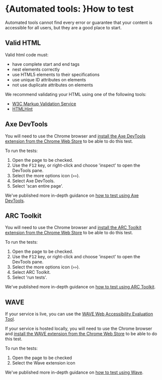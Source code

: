 # {Automated tools: }How to test

Automated tools cannot find every error or guarantee that your content is accessible for all users, but they are a good place to start.

## Valid HTML
Valid html code must:
- have complete start and end tags
- nest elements correctly
- use HTML5 elements to their specifications
- use unique ID attributes on elements
- not use duplicate attributes on elements

We recommend validating your HTML using one of the following tools:
- [W3C Markup Validation Service](/best-practice/validating-html/#w3c-markup-validation-service)
- [HTMLHint](/best-practice/validating-html/#htmlhint)

## Axe DevTools
You will need to use the Chrome browser and [install the Axe DevTools extension from the Chrome Web Store](https://chrome.google.com/webstore/detail/axe-devtools-web-accessib/lhdoppojpmngadmnindnejefpokejbdd?utm_source=chrome-ntp-icon) to be able to do this test.

To run the tests:
1. Open the page to be checked.
2. Use the <kbd>F12</kbd> key, or right-click and choose 'inspect' to open the DevTools pane.
3. Select the more options icon (`>>`).
4. Select Axe DevTools.
5. Select 'scan entire page'.

We've published more in-depth guidance on [how to test using Axe DevTools](/best-practice/automated-testing-using-browser-plugins#arc-toolkit).

## ARC Toolkit
You will need to use the Chrome browser and [install the ARC Toolkit extension from the Chrome Web Store](https://chrome.google.com/webstore/detail/arc-toolkit/chdkkkccnlfncngelccgbgfmjebmkmce?hl=en) to be able to do this test.

To run the tests:
1. Open the page to be checked.
2. Use the <kbd>F12</kbd> key, or right-click and choose 'inspect' to open the DevTools pane.
3. Select the more options icon (`>>`).
4. Select ARC Toolkit.
5. Select 'run tests'.

We've published more in-depth guidance on [how to test using ARC Toolkit](/best-practice/automated-testing-using-browser-plugins#arc-toolkit).

## WAVE
If your service is live, you can use the [WAVE Web Accessibility Evaluation Tool](https://wave.webaim.org/).

If your service is hosted locally, you will need to use the Chrome browser and [install the WAVE extension from the Chrome Web Store](https://chrome.google.com/webstore/detail/wave-evaluation-tool/jbbplnpkjmmeebjpijfedlgcdilocofh?utm_source=chrome-ntp-icon) to be able to do this test.

To run the tests:
1. Open the page to be checked
2. Select the Wave extension icon

We've published more in-depth guidance on [how to test using Wave](/best-practice/automated-testing-using-browser-plugins#wave).

